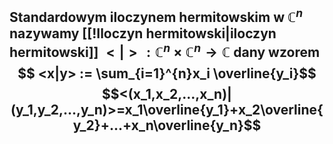 ## **Standardowym iloczynem hermitowskim** w $\mathbb{C}^n$ nazywamy [[!Iloczyn hermitowski|iloczyn hermitowski]] $<|>:\mathbb{C}^{n}\times \mathbb{C}^{n} \rightarrow \mathbb{C}$ dany wzorem $$ <x|y> := \sum_{i=1}^{n}x_i \overline{y_i}$$$$<(x_1,x_2,...,x_n)|(y_1,y_2,...,y_n)>=x_1\overline{y_1}+x_2\overline{y_2}+...+x_n\overline{y_n}$$
